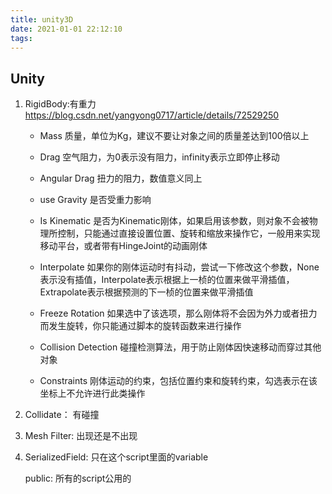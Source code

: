 ```yaml
---
title: unity3D
date: 2021-01-01 22:12:10
tags:
---
```


## Unity

1. RigidBody:有重力 https://blog.csdn.net/yangyong0717/article/details/72529250
    - Mass 质量，单位为Kg，建议不要让对象之间的质量差达到100倍以上

    - Drag 空气阻力，为0表示没有阻力，infinity表示立即停止移动

    - Angular Drag 扭力的阻力，数值意义同上

    - use Gravity 是否受重力影响

    - Is Kinematic 是否为Kinematic刚体，如果启用该参数，则对象不会被物理所控制，只能通过直接设置位置、旋转和缩放来操作它，一般用来实现移动平台，或者带有HingeJoint的动画刚体

    - Interpolate 如果你的刚体运动时有抖动，尝试一下修改这个参数，None表示没有插值，Interpolate表示根据上一桢的位置来做平滑插值，Extrapolate表示根据预测的下一桢的位置来做平滑插值

    - Freeze Rotation 如果选中了该选项，那么刚体将不会因为外力或者扭力而发生旋转，你只能通过脚本的旋转函数来进行操作

    - Collision Detection 碰撞检测算法，用于防止刚体因快速移动而穿过其他对象

    - Constraints 刚体运动的约束，包括位置约束和旋转约束，勾选表示在该坐标上不允许进行此类操作

2.	Collidate： 有碰撞

3.	Mesh Filter: 出现还是不出现

4. SerializedField: 只在这个script里面的variable

    public: 所有的script公用的
